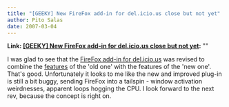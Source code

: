 ```yaml
---
title: "[GEEKY] New FireFox add-in for del.icio.us close but not yet"
author: Pito Salas
date: 2007-03-04
---
```


**Link: [[GEEKY] New FireFox add-in for del.icio.us close but not yet](None):** ""

I was glad to see that the [FireFox add-in for
del.icio.us](<https://addons.mozilla.org/firefox/3615/>) was revised to
combine the [features](<https://addons.mozilla.org/firefox/3615/history/>) of
the 'old one' with the features of the 'new one'. That's good. Unfortunately
it looks to me like the new and improved plug-in is still a bit buggy, sending
FireFox into a tailspin - window activation weirdnesses, apparent loops
hogging the CPU. I look forward to the next rev, because the concept is right
on.



